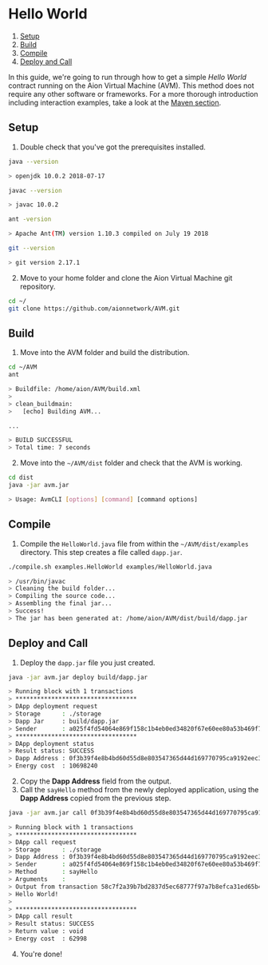 # Hello World

1. [Setup](#setup)
2. [Build](#build)
3. [Compile](#compile)
4. [Deploy and Call](#deploy-and-call)

In this guide, we're going to run through how to get a simple _Hello World_ contract running on the Aion Virtual Machine (AVM). This method does not require any other software or frameworks. For a more thorough introduction including interaction examples, take a look at the [Maven section](https://docs.aion.network/docs/maven).

## Setup

1. Double check that you've got the prerequisites installed.

```bash
java --version

> openjdk 10.0.2 2018-07-17

javac --version

> javac 10.0.2

ant -version

> Apache Ant(TM) version 1.10.3 compiled on July 19 2018

git --version

> git version 2.17.1
```

2. Move to your home folder and clone the Aion Virtual Machine git repository.

```bash
cd ~/
git clone https://github.com/aionnetwork/AVM.git
```

## Build

1. Move into the AVM folder and build the distribution.

```bash
cd ~/AVM
ant

> Buildfile: /home/aion/AVM/build.xml
>
> clean_buildmain:
>   [echo] Building AVM...

...

> BUILD SUCCESSFUL
> Total time: 7 seconds
```

2. Move into the `~/AVM/dist` folder and check that the AVM is working.

```bash
cd dist
java -jar avm.jar

> Usage: AvmCLI [options] [command] [command options]
```

## Compile

1. Compile the `HelloWorld.java` file from within the `~/AVM/dist/examples` directory. This step creates a file called `dapp.jar`.

```bash
./compile.sh examples.HelloWorld examples/HelloWorld.java

> /usr/bin/javac
> Cleaning the build folder...
> Compiling the source code...
> Assembling the final jar...
> Success!
> The jar has been generated at: /home/aion/AVM/dist/build/dapp.jar
```

## Deploy and Call

1. Deploy the `dapp.jar` file you just created.

```bash
java -jar avm.jar deploy build/dapp.jar

> Running block with 1 transactions
> **********************************
> DApp deployment request
> Storage      : ./storage
> Dapp Jar     : build/dapp.jar
> Sender       : a025f4fd54064e869f158c1b4eb0ed34820f67e60ee80a53b469f725efc06378
> **********************************
> DApp deployment status
> Result status: SUCCESS
> Dapp Address : 0f3b39f4e8b4bd60d55d8e803547365d44d169770795ca9192eec3e20163e111
> Energy cost  : 10698240
```

2. Copy the **Dapp Address** field from the output.
3. Call the `sayHello` method from the newly deployed application, using the **Dapp Address** copied from the previous step.

```bash
java -jar avm.jar call 0f3b39f4e8b4bd60d55d8e803547365d44d169770795ca9192eec3e20163e111 -m "sayHello"

> Running block with 1 transactions
> **********************************
> DApp call request
> Storage      : ./storage
> Dapp Address : 0f3b39f4e8b4bd60d55d8e803547365d44d169770795ca9192eec3e20163e111
> Sender       : a025f4fd54064e869f158c1b4eb0ed34820f67e60ee80a53b469f725efc06378
> Method       : sayHello
> Arguments    : 
> Output from transaction 58c7f2a39b7bd2837d5ec68777f97a7b8efca31ed65b41c3afc70883f0503b43
> Hello World!
>
> **********************************
> DApp call result
> Result status: SUCCESS
> Return value : void
> Energy cost  : 62998
```

4. You're done!